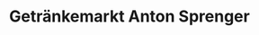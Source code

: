 ---
title: "Getränkemarkt Anton Sprenger"
url: /grainau/getraenkemarkt-anton-sprenger/
shop: Getränke
---